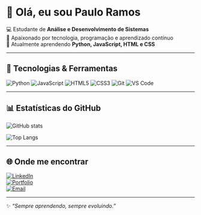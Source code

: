 # 👋 Olá, eu sou Paulo Ramos  

💻 Estudante de **Análise e Desenvolvimento de Sistemas**  
🚀 Apaixonado por tecnologia, programação e aprendizado contínuo  
🌱 Atualmente aprendendo **Python, JavaScript, HTML e CSS**  

---

## 🚀 Tecnologias & Ferramentas

![Python](https://img.shields.io/badge/Python-3776AB?style=for-the-badge&logo=python&logoColor=white)
![JavaScript](https://img.shields.io/badge/JavaScript-323330?style=for-the-badge&logo=javascript&logoColor=yellow)
![HTML5](https://img.shields.io/badge/HTML5-E34F26?style=for-the-badge&logo=html5&logoColor=white)
![CSS3](https://img.shields.io/badge/CSS3-1572B6?style=for-the-badge&logo=css3&logoColor=white)
![Git](https://img.shields.io/badge/Git-F05032?style=for-the-badge&logo=git&logoColor=white)
![VS Code](https://img.shields.io/badge/VS%20Code-007ACC?style=for-the-badge&logo=visual-studio-code&logoColor=white)

---

## 📊 Estatísticas do GitHub  

![GitHub stats](https://github-readme-stats.vercel.app/api?username=SeuUsuario&show_icons=true&theme=tokyonight)  

![Top Langs](https://github-readme-stats.vercel.app/api/top-langs/?username=SeuUsuario&layout=compact&theme=tokyonight)  

---

## 🌐 Onde me encontrar  

[![LinkedIn](https://img.shields.io/badge/LinkedIn-0A66C2?style=for-the-badge&logo=linkedin&logoColor=white)](https://www.linkedin.com/in/paulo-ramos-b605a9209)  
[![Portfolio](https://img.shields.io/badge/Portfolio-000000?style=for-the-badge&logo=vercel&logoColor=white)](https://seuportfolio.com)  
[![Email](https://img.shields.io/badge/Email-D14836?style=for-the-badge&logo=gmail&logoColor=white)](mailto:davifd642@gmail.com)  

---

✨ _“Sempre aprendendo, sempre evoluindo.”_  
